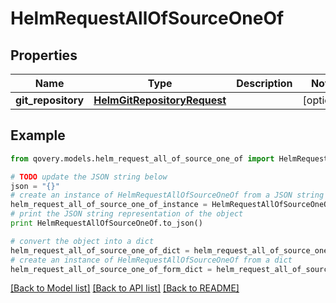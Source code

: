 # HelmRequestAllOfSourceOneOf


## Properties
Name | Type | Description | Notes
------------ | ------------- | ------------- | -------------
**git_repository** | [**HelmGitRepositoryRequest**](HelmGitRepositoryRequest.md) |  | [optional] 

## Example

```python
from qovery.models.helm_request_all_of_source_one_of import HelmRequestAllOfSourceOneOf

# TODO update the JSON string below
json = "{}"
# create an instance of HelmRequestAllOfSourceOneOf from a JSON string
helm_request_all_of_source_one_of_instance = HelmRequestAllOfSourceOneOf.from_json(json)
# print the JSON string representation of the object
print HelmRequestAllOfSourceOneOf.to_json()

# convert the object into a dict
helm_request_all_of_source_one_of_dict = helm_request_all_of_source_one_of_instance.to_dict()
# create an instance of HelmRequestAllOfSourceOneOf from a dict
helm_request_all_of_source_one_of_form_dict = helm_request_all_of_source_one_of.from_dict(helm_request_all_of_source_one_of_dict)
```
[[Back to Model list]](../README.md#documentation-for-models) [[Back to API list]](../README.md#documentation-for-api-endpoints) [[Back to README]](../README.md)


